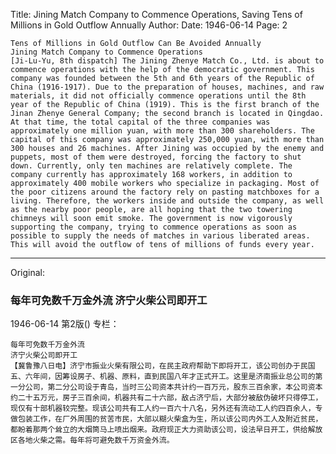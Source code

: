 Title: Jining Match Company to Commence Operations, Saving Tens of Millions in Gold Outflow Annually
Author:
Date: 1946-06-14
Page: 2

    Tens of Millions in Gold Outflow Can Be Avoided Annually
    Jining Match Company to Commence Operations
    [Ji-Lu-Yu, 8th dispatch] The Jining Zhenye Match Co., Ltd. is about to commence operations with the help of the democratic government. This company was founded between the 5th and 6th years of the Republic of China (1916-1917). Due to the preparation of houses, machines, and raw materials, it did not officially commence operations until the 8th year of the Republic of China (1919). This is the first branch of the Jinan Zhenye General Company; the second branch is located in Qingdao. At that time, the total capital of the three companies was approximately one million yuan, with more than 300 shareholders. The capital of this company was approximately 250,000 yuan, with more than 300 houses and 26 machines. After Jining was occupied by the enemy and puppets, most of them were destroyed, forcing the factory to shut down. Currently, only ten machines are relatively complete. The company currently has approximately 168 workers, in addition to approximately 400 mobile workers who specialize in packaging. Most of the poor citizens around the factory rely on pasting matchboxes for a living. Therefore, the workers inside and outside the company, as well as the nearby poor people, are all hoping that the two towering chimneys will soon emit smoke. The government is now vigorously supporting the company, trying to commence operations as soon as possible to supply the needs of matches in various liberated areas. This will avoid the outflow of tens of millions of funds every year.



<hr /> 

Original: 


### 每年可免数千万金外流  济宁火柴公司即开工

1946-06-14
第2版()
专栏：

    每年可免数千万金外流
    济宁火柴公司即开工
    【冀鲁豫八日电】济宁市振业火柴有限公司，在民主政府帮助下即将开工，该公司创办于民国五、六年间，因筹设房子、机器、原料，直到民国八年才正式开工。这里是济南振业总公司的第一分公司，第二分公司设于青岛，当时三公司资本共计约一百万元，股东三百余家，本公司资本约二十五万元，房子三百余间，机器共有二十六部，敌占济宁后，大部分被敌伪破坏只得停工，现仅有十部机器较完整。现该公司共有工人约一百六十八名，另外还有流动工人约四百余人，专做包装工作，在厂外周围的贫苦市民，大部以糊火柴盒为生，所以该公司内外工人及附近贫民，都盼着那两个耸立的大烟筒马上喷出烟来。政府现正大力资助该公司，设法早日开工，供给解放区各地火柴之需。每年将可避免数千万资金外流。

